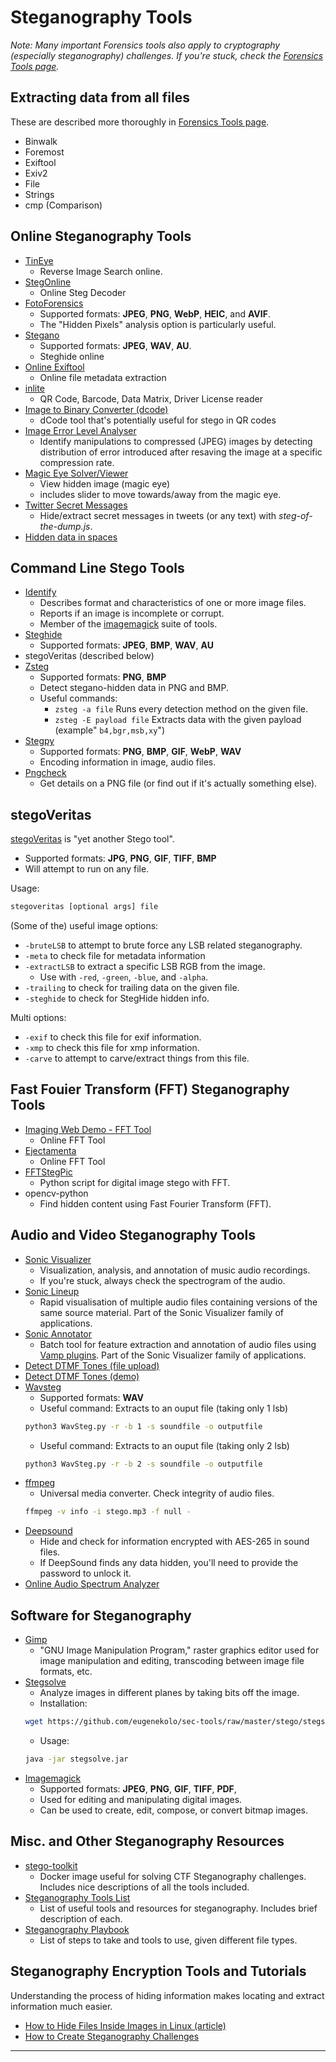 # Steganography Tools

*Note: Many important Forensics tools also apply to cryptography (especially steganography) challenges. If you're stuck, check the [Forensics Tools page](/forensics-tools.md#Forensics).*

## Extracting data from all files
These are described more thoroughly in [Forensics Tools page](/forensics-tools.md#Forensics).
- Binwalk
- Foremost
- Exiftool
- Exiv2
- File
- Strings
- cmp (Comparison)


## Online Steganography Tools
- [TinEye](https://tineye.com/)
  - Reverse Image Search online.
- [StegOnline](https://stegonline.georgeom.net/upload) 
  - Online Steg Decoder
- [FotoForensics](https://fotoforensics.com/analysis.php?id=b4727b6206fb898a6ae76ea14d8d6ae4fc623752.110213)
  - Supported formats: **JPEG**, **PNG**, **WebP**, **HEIC**, and **AVIF**.
  - The "Hidden Pixels" analysis option is particularly useful.
- [Stegano](https://futureboy.us/stegano/) 
  - Supported formats: **JPEG**, **WAV**, **AU**.
  - Steghide online
- [Online Exiftool](https://exif.tools/) 
  - Online file metadata extraction
- [inlite](https://online-barcode-reader.inliteresearch.com/) 
  - QR Code, Barcode, Data Matrix, Driver License reader
- [Image to Binary Converter (dcode)](https://www.dcode.fr/binary-image) 
  - dCode tool that's potentially useful for stego in QR codes
- [Image Error Level Analyser](https://29a.ch/sandbox/2012/imageerrorlevelanalysis/) 
  - Identify manipulations to compressed (JPEG) images by detecting distribution of error introduced after resaving the image at a specific compression rate.
- [Magic Eye Solver/Viewer](http://magiceye.ecksdee.co.uk/) 
  - View hidden image (magic eye) 
  - includes slider to move towards/away from the magic eye.
- [Twitter Secret Messages](https://holloway.nz/steg/) 
  - Hide/extract secret messages in tweets (or any text) with *steg-of-the-dump.js*.
- [Hidden data in spaces](https://www.irongeek.com/i.php?page=security/unicode-steganography-homoglyph-encoder)


## Command Line Stego Tools
- [Identify](https://linux.die.net/man/1/identify) 
  - Describes format and characteristics of one or more image files.
  - Reports if an image is incomplete or corrupt. 
  - Member of the [imagemagick](https://linux.die.net/man/1/imagemagick) suite of tools.
- [Steghide](https://www.kali.org/tools/steghide/) 
  - Supported formats: **JPEG**, **BMP**, **WAV**, **AU**
- stegoVeritas (described below)
- [Zsteg](https://github.com/zed-0xff/zsteg) 
  - Supported formats: **PNG**, **BMP**
  - Detect stegano-hidden data in PNG and BMP.
  - Useful commands:
    - `zsteg -a file` Runs every detection method on the given file.
    - `zsteg -E payload file` Extracts data with the given payload (example" `b4,bgr,msb,xy`") 
- [Stegpy](https://github.com/dhsdshdhk/stegpy) 
  - Supported formats: **PNG**, **BMP**, **GIF**, **WebP**, **WAV**
  - Encoding information in image, audio files.
- [Pngcheck](http://www.libpng.org/pub/png/apps/pngcheck.html) 
  - Get details on a PNG file (or find out if it's actually something else).


## stegoVeritas
[stegoVeritas](https://github.com/bannsec/stegoVeritas/) is "yet another Stego tool".
- Supported formats: **JPG**, **PNG**, **GIF**, **TIFF**, **BMP**
- Will attempt to run on any file.

Usage:
```bash
stegoveritas [optional args] file
```

(Some of the) useful image options:
- `-bruteLSB` to attempt to brute force any LSB related steganography.
- `-meta` to check file for metadata information
- `-extractLSB` to extract a specific LSB RGB from the image. 
  - Use with `-red`, `-green`, `-blue`, and `-alpha`.
- `-trailing` to check for trailing data on the given file.
- `-steghide` to check for StegHide hidden info.

Multi options:
- `-exif` to check this file for exif information.
- `-xmp` to check this file for xmp information.
- `-carve` to attempt to carve/extract things from this file.



## Fast Fouier Transform (FFT) Steganography Tools
- [Imaging Web Demo - FFT Tool](http://bigwww.epfl.ch/demo/ip/demos/FFT/) 
  - Online FFT Tool
- [Ejectamenta](https://www.ejectamenta.com/Fourifier-fullscreen/) 
  - Online FFT Tool
- [FFTStegPic](https://github.com/0xcomposure/FFTStegPic) 
  - Python script for digital image stego with FFT.
- opencv-python 
  - Find hidden content using Fast Fourier Transform (FFT).


## Audio and Video Steganography Tools
- [Sonic Visualizer](https://www.sonicvisualiser.org/) 
  - Visualization, analysis, and annotation of music audio recordings.
  - If you're stuck, always check the spectrogram of the audio.
- [Sonic Lineup](https://www.sonicvisualiser.org/sonic-lineup/index.html) 
  - Rapid visualisation of multiple audio files containing versions of the same source material. Part of the Sonic Visualizer family of applications.
- [Sonic Annotator](https://vamp-plugins.org/sonic-annotator/) 
  - Batch tool for feature extraction and annotation of audio files using [Vamp plugins](https://vamp-plugins.org/index.html). Part of the Sonic Visualizer family of applications.
- [Detect DTMF Tones (file upload)](http://dialabc.com/sound/detect/index.html) 
- [Detect DTMF Tones (demo)](https://unframework.github.io/dtmf-detect/) 
- [Wavsteg](https://github.com/ragibson/Steganography#WavSteg) 
  - Supported formats: **WAV**
  - Useful command:
  Extracts to an ouput file (taking only 1 lsb)
  ```bash
  python3 WavSteg.py -r -b 1 -s soundfile -o outputfile
  ```
  - Useful command:
  Extracts to an ouput file (taking only 2 lsb)
  ```bash
  python3 WavSteg.py -r -b 2 -s soundfile -o outputfile
  ```
- [ffmpeg](https://ffmpeg.org/documentation.html) 
  - Universal media converter. Check integrity of audio files.
  ```bash
  ffmpeg -v info -i stego.mp3 -f null -
  ```
- [Deepsound](http://jpinsoft.net/deepsound/download.aspx) 
  - Hide and check for information encrypted with AES-265 in sound files.
  - If DeepSound finds any data hidden, you'll need to provide the password to unlock it.
- [Online Audio Spectrum Analyzer](https://academo.org/demos/spectrum-analyzer/)


## Software for Steganography
- [Gimp](https://www.google.com/url?sa=t&rct=j&q=&esrc=s&source=web&cd=&cad=rja&uact=8&ved=2ahUKEwj09LaF54yAAxUGITQIHeNiDm8QFnoECA4QAQ&url=https%3A%2F%2Fwww.gimp.org%2F&usg=AOvVaw14Av6K8pNdgfrkZATYVj-5&opi=89978449)
  - "GNU Image Manipulation Program," raster graphics editor used for image manipulation and editing, transcoding between image file formats, etc.
- [Stegsolve](https://wiki.bi0s.in/steganography/stegsolve/) 
  - Analyze images in different planes by taking bits off the image.
  - Installation:
  ```bash
  wget https://github.com/eugenekolo/sec-tools/raw/master/stego/stegsolve/stegsolve/stegsolve.jar
  ```
  - Usage:
  ```bash
  java -jar stegsolve.jar
  ```
- [Imagemagick](https://imagemagick.org/index.php)
  - Supported formats: **JPEG**, **PNG**, **GIF**, **TIFF**, **PDF**,
  - Used for editing and manipulating digital images.
  - Can be used to create, edit, compose, or convert bitmap images.


## Misc. and Other Steganography Resources
- [stego-toolkit](https://github.com/DominicBreuker/stego-toolkit) 
  - Docker image useful for solving CTF Steganography challenges. Includes nice descriptions of all the tools included.
- [Steganography Tools List](https://0xrick.github.io/lists/stego/) 
  - List of useful tools and resources for steganography. Includes brief description of each.
- [Steganography Playbook](https://fareedfauzi.gitbook.io/ctf-playbook/steganography)
  - List of steps to take and tools to use, given different file types.


## Steganography Encryption Tools and Tutorials
Understanding the process of hiding information makes locating and extract information much easier. 
- [How to Hide Files Inside Images in Linux (article)](https://www.makeuseof.com/tag/hide-files-inside-images-linux/)
- [How to Create Steganography Challenges](https://cyberpj.medium.com/how-create-steganography-challenges-13-e32ce96aa7df)


---

